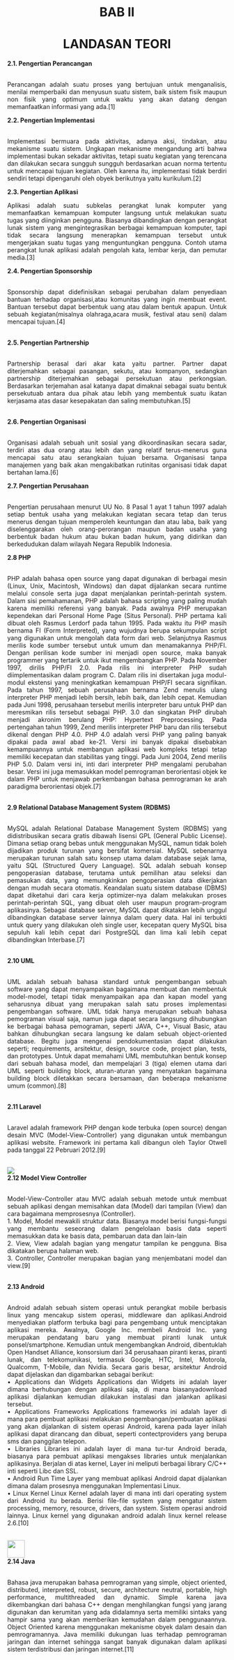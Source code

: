 <h1 align="center"><strong>BAB II</strong></h1>
<h1 align="center"><strong>LANDASAN TEORI</strong></h1>
<strong>2.1.	Pengertian Perancangan</strong></br>
&nbsp;&nbsp;&nbsp;&nbsp;<p align="justify">Perancangan adalah suatu proses yang bertujuan untuk menganalisis, menilai memperbaiki dan menyusun suatu sistem, baik sistem fisik maupun non fisik yang optimum untuk waktu yang akan datang dengan memanfaatkan informasi yang ada.[1]</p>
<strong>2.2.	Pengertian Implementasi</strong></br>
&nbsp;&nbsp;&nbsp;&nbsp;<p align="justify">Implementasi bermuara pada aktivitas, adanya aksi, tindakan, atau mekanisme suatu sistem. Ungkapan mekanisme mengandung arti bahwa implementasi bukan sekadar aktivitas, tetapi suatu kegiatan yang terencana dan dilakukan secara sungguh sungguh berdasarkan acuan norma tertentu untuk mencapai tujuan kegiatan. Oleh karena itu, implementasi tidak berdiri sendiri tetapi dipengaruhi oleh obyek berikutnya yaitu kurikulum.[2]</p>
<strong>2.3.	Pengertian Aplikasi</strong>
&nbsp;&nbsp;&nbsp;&nbsp;<p align="justify">Aplikasi adalah suatu subkelas perangkat lunak komputer yang memanfaatkan kemampuan komputer langsung untuk melakukan suatu tugas yang diinginkan pengguna. Biasanya dibandingkan dengan perangkat lunak sistem yang mengintegrasikan berbagai kemampuan komputer, tapi tidak secara langsung menerapkan kemampuan tersebut untuk mengerjakan suatu tugas yang menguntungkan pengguna. Contoh utama perangkat lunak aplikasi adalah pengolah kata, lembar kerja, dan pemutar media.[3]</p>
<strong>2.4.	Pengertian Sponsorship</strong></br>
&nbsp;&nbsp;&nbsp;&nbsp;<p align="justify">Sponsorship dapat didefinisikan sebagai perubahan dalam penyediaan bantuan terhadap organisasi,atau komunitas yang ingin membuat event. Bantuan tersebut dapat berbentuk uang atau dalam bentuk apapun. Untuk sebuah kegiatan(misalnya olahraga,acara musik, festival atau seni) dalam mencapai tujuan.[4]</p></br>
<strong>2.5.	Pengertian Partnership</strong></br>
&nbsp;&nbsp;&nbsp;&nbsp;<p align="justify">Partnership berasal dari akar kata yaitu partner. Partner dapat diterjemahkan sebagai pasangan, sekutu, atau kompanyon, sedangkan partnership diterjemahkan sebagai persekutuan atau perkongsian. Berdasarkan terjemahan asal katanya dapat dimaknai sebagai suatu bentuk persekutuab antara dua pihak atau lebih yang membentuk suatu ikatan kerjasama atas dasar kesepakatan dan saling membutuhkan.[5]</p></br>
<strong>2.6.	Pengertian Organisasi</strong></br>
&nbsp;&nbsp;&nbsp;&nbsp;<p align="justify">Organisasi adalah sebuah unit sosial yang dikoordinasikan secara sadar, terdiri atas dua orang atau lebih dan yang relatif terus-menerus guna mencapai satu atau serangkaian tujuan bersama. Organisasi tanpa manajemen yang baik akan mengakibatkan rutinitas organisasi tidak dapat bertahan lama.[6] </p>
<strong>2.7.	Pengertian Perusahaan</strong></br>
&nbsp;&nbsp;&nbsp;&nbsp;<p align="justify">Pengertian perusahaan menurut UU No. 8 Pasal 1 ayat 1 tahun 1997 adalah setiap bentuk usaha yang melakukan kegiatan secara tetap dan terus menerus dengan tujuan memperoleh keuntungan dan atau laba, baik yang diselenggarakan oleh orang-perorangan maupun badan usaha yang berbentuk badan hukum atau bukan badan hukum, yang didirikan dan berkedudukan dalam wilayah Negara Republik Indonesia.</p>
<strong>2.8 PHP</strong></br>
&nbsp;&nbsp;&nbsp;&nbsp;<p align="justify">PHP adalah bahasa open source yang dapat digunakan di berbagai mesin (Linux, Unix, Macintosh, Windows) dan dapat dijalankan secara runtime melalui console serta juga dapat menjalankan perintah-perintah system. Dalam sisi pemahamanan, PHP adalah bahasa scripting yang paling mudah karena memiliki referensi yang banyak.
Pada awalnya PHP merupakan kependekan dari Personal Home Page (Situs Personal). PHP pertama kali dibuat oleh Rasmus Lerdorf pada tahun 1995. Pada waktu itu PHP masih bernama FI (Form Interpreted), yang wujudnya berupa sekumpulan script yang digunakan untuk mengolah data form dari web. Selanjutnya Rasmus merilis kode sumber tersebut untuk umum dan menamakannya PHP/FI. Dengan perilisan kode sumber ini menjadi open source, maka banyak programmer yang tertarik untuk ikut mengembangkan PHP. Pada November 1997, dirilis PHP/FI 2.0. Pada rilis ini interpreter PHP sudah diimplementasikan dalam program C. Dalam rilis ini disertakan juga modul-modul ekstensi yang meningkatkan kemampuan PHP/FI secara signifikan. Pada tahun 1997, sebuah perusahaan bernama Zend menulis ulang interpreter PHP menjadi lebih bersih, lebih baik, dan lebih cepat. Kemudian pada Juni 1998, perusahaan tersebut merilis interpreter baru untuk PHP dan meresmikan rilis tersebut sebagai PHP. 3.0 dan singkatan PHP dirubah menjadi akronim berulang PHP: Hypertext Preprocessing. Pada pertengahan tahun 1999, Zend merilis interpreter PHP baru dan rilis tersebut dikenal dengan PHP 4.0. PHP 4.0 adalah versi PHP yang paling banyak dipakai pada awal abad ke-21. Versi ini banyak dipakai disebabkan kemampuannya untuk membangun aplikasi web kompleks tetapi tetap memiliki kecepatan dan stabilitas yang tinggi. Pada Juni 2004, Zend merilis PHP 5.0. Dalam versi ini, inti dari interpreter PHP mengalami perubahan besar. Versi ini juga memasukkan model pemrograman berorientasi objek ke dalam PHP untuk menjawab perkembangan bahasa pemrograman ke arah paradigma berorientasi objek.[7]</p></br>
<strong>2.9  Relational Database Management System (RDBMS)</strong></br>
&nbsp;&nbsp;&nbsp;&nbsp;<p align="justify">MySQL adalah Relational Database Management System (RDBMS) yang didistribusikan secara gratis dibawah lisensi GPL (General Public License). Dimana setiap orang bebas untuk menggunakan MySQL, namun tidak boleh dijadikan produk turunan yang bersifat komersial. MySQL sebenarnya merupakan turunan salah satu konsep utama dalam database sejak lama, yaitu SQL (Structured Query Language). SQL adalah sebuah konsep pengoperasian database, terutama untuk pemilihan atau seleksi dan pemasukan data, yang memungkinkan pengoperasian data dikerjakan dengan mudah secara otomatis. Keandalan suatu sistem database (DBMS) dapat diketahui dari cara kerja optimizer-nya dalam melakukan proses perintah-perintah SQL, yang dibuat oleh user maupun program-program aplikasinya. Sebagai database server, MySQL dapat dikatakan lebih unggul dibandingkan database server lainnya dalam query data. Hal ini terbukti untuk query yang dilakukan oleh single user, kecepatan query MySQL bisa sepuluh kali lebih cepat dari PostgreSQL dan lima kali lebih cepat dibandingkan Interbase.[7]</p></br>
<strong>2.10 UML</strong></br>
&nbsp;&nbsp;&nbsp;&nbsp;<p align="justify">UML adalah sebuah bahasa standard untuk pengembangan sebuah software yang dapat menyampaikan bagaimana membuat dan membentuk model-model, tetapi tidak menyampaikan apa dan kapan model yang seharusnya dibuat yang merupakan salah satu proses implementasi pengembangan software.
UML tidak hanya merupakan sebuah bahasa pemograman visual saja, namun juga dapat secara langsung dihubungkan ke berbagai bahasa pemograman, seperti JAVA, C++, Visual Basic, atau bahkan dihubungkan secara langsung ke dalam sebuah object-oriented database. Begitu juga mengenai pendokumentasian dapat dilakukan seperti; requirements, arsitektur, design, source code, project plan, tests, dan prototypes. Untuk dapat memahami UML membutuhkan bentuk konsep dari sebuah bahasa model, dan mempelajari 3 (tiga) elemen utama dari UML seperti building block, aturan-aturan yang menyatakan bagaimana building block diletakkan secara bersamaan, dan beberapa mekanisme umum (common).[8]</p></br>
<strong>2.11 Laravel</strong></br>
&nbsp;&nbsp;&nbsp;&nbsp;<p align="justify">Laravel adalah framework PHP dengan kode terbuka (open source) dengan desain MVC (Model-View-Controller) yang digunakan untuk membangun aplikasi website. Framework ini pertama kali dibangun oleh Taylor Otwell pada tanggal 22 Pebruari 2012.[9]</p></br>
<img align="center" src="../../img/proposal/laravel-logo-white.png"> </br>
<strong>2.12 Model View Controller</strong></br>
&nbsp;&nbsp;&nbsp;&nbsp;<p align="justify">Model-View-Controller atau MVC adalah sebuah metode untuk membuat sebuah aplikasi dengan memisahkan data (Model) dari tampilan (View) dan cara bagaimana memprosesnya (Controller).</br>
1.	Model, Model mewakili struktur data. Biasanya model berisi fungsi-fungsi yang membantu seseorang dalam pengelolaan basis data seperti memasukkan data ke basis data, pembaruan data dan lain-lain</br>
2.	View, View adalah bagian yang mengatur tampilan ke pengguna. Bisa dikatakan berupa halaman web.</br>
3.	Controller, Controller merupakan bagian yang menjembatani model dan view.[9]</p></br>
<strong>2.13  Android</strong></br>
&nbsp;&nbsp;&nbsp;&nbsp;<p align="justify">Android adalah sebuah sistem operasi untuk perangkat mobile berbasis linux yang mencakup sistem operasi, middleware dan aplikasi.Android menyediakan platform terbuka bagi para pengembang untuk menciptakan aplikasi mereka. Awalnya, Google Inc. membeli Android Inc. yang merupakan pendatang baru yang membuat piranti lunak untuk ponsel/smartphone. Kemudian untuk mengembangkan Android, dibentuklah Open Handset Alliance, konsorsium dari 34 perusahaan piranti keras, piranti lunak, dan telekomunikasi, termasuk Google, HTC, Intel, Motorola, Qualcomm, T-Mobile, dan Nvidia. Secara garis besar, arsitektur Android dapat dijelaskan dan digambarkan sebagai berikut:</br>
•	Applications dan Widgets Applications dan Widgets ini adalah layer dimana berhubungan dengan aplikasi saja, di mana biasanyadownload aplikasi dijalankan kemudian dilakukan instalasi dan jalankan aplikasi tersebut.</br>
•	Applications Frameworks Applications frameworks ini adalah layer di mana para pembuat aplikasi melakukan pengembangan/pembuatan aplikasi yang akan dijalankan di sistem operasi Android, karena pada layer inilah aplikasi dapat dirancang dan dibuat, seperti contectproviders yang berupa sms dan panggilan telepon.</br>
•	Libraries Libraries ini adalah layer di mana tur-tur Android berada, biasanya para pembuat aplikasi mengakses libraries untuk menjalankan aplikasinya. Berjalan di atas kernel, Layer ini meliputi berbagai library C/C++ inti seperti Libc dan SSL.</br>
•	Android Run Time Layer yang membuat aplikasi Android dapat dijalankan dimana dalam prosesnya menggunakan Implementasi Linux.</br>
•	Linux Kernel Linux Kernel adalah layer di mana inti dari operating system dari Android itu berada. Berisi file-file system yang mengatur sistem processing, memory, resource, drivers, dan system.  Sistem operasi android lainnya. Linux kernel yang digunakan android adalah linux kernel release 2.6.[10]</p></br>
<img height="40cm" weight="40cm" align="justify" src="../../img/proposal/android.jpg"> </br>
<strong>2.14 Java</strong></br>
&nbsp;&nbsp;&nbsp;&nbsp;<p align="justify">Bahasa java merupakan bahasa pemrograman yang simple, object oriented, distributed, interpreted, robust, secure, architecture neutral, portable, high performance, multithreaded dan dynamic. Simple karena java dikembangkan dari bahasa C++ dengan menghilangkan fungsi yang jarang digunakan dan kerumitan yang ada didalamnya serta memiliki sintaks yang hampir sama yang akan memberikan kemudahan dalam penggunaannya. Object Oriented karena menggunakan mekanisme obyek dalam desain dan pemrogramannya. Java memiliki dukungan luas terhadap pemrograman jaringan dan internet sehingga sangat banyak digunakan dalam aplikasi sistem terdistribusi dan jaringan internet.[11]</p></br>
